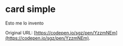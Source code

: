 # card simple

Esto me lo invento

Original URL: [https://codepen.io/sgz/pen/YzzmNEm](https://codepen.io/sgz/pen/YzzmNEm).


